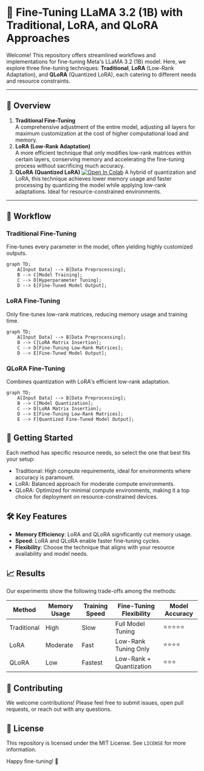 
# 🦙 Fine-Tuning LLaMA 3.2 (1B) with Traditional, LoRA, and QLoRA Approaches

Welcome! This repository offers streamlined workflows and implementations for fine-tuning Meta's LLaMA 3.2 (1B) model. Here, we explore three fine-tuning techniques: **Traditional**, **LoRA** (Low-Rank Adaptation), and **QLoRA** (Quantized LoRA), each catering to different needs and resource constraints.

---

## 📌 Overview

1. **Traditional Fine-Tuning**  
   A comprehensive adjustment of the entire model, adjusting all layers for maximum customization at the cost of higher computational load and memory.
2. **LoRA (Low-Rank Adaptation)**  
   A more efficient technique that only modifies low-rank matrices within certain layers, conserving memory and accelerating the fine-tuning process without sacrificing much accuracy.
3. **QLoRA (Quantized LoRA)**  [![Open In Colab](https://colab.research.google.com/assets/colab-badge.svg)](https://colab.research.google.com/drive/1K94mh-gPoXaCukgthPfNDa3ZgIr-qGZP?usp=sharing)
   A hybrid of quantization and LoRA, this technique achieves lower memory usage and faster processing by quantizing the model while applying low-rank adaptations. Ideal for resource-constrained environments.

---

## 🔄 Workflow

### Traditional Fine-Tuning

Fine-tunes every parameter in the model, often yielding highly customized outputs.

```mermaid
graph TD;
    A[Input Data] --> B[Data Preprocessing];
    B --> C[Model Training];
    C --> D[Hyperparameter Tuning];
    D --> E[Fine-Tuned Model Output];
```

### LoRA Fine-Tuning

Only fine-tunes low-rank matrices, reducing memory usage and training time.

```mermaid
graph TD;
    A[Input Data] --> B[Data Preprocessing];
    B --> C[LoRA Matrix Insertion];
    C --> D[Fine-Tuning Low-Rank Matrices];
    D --> E[Fine-Tuned Model Output];
```

### QLoRA Fine-Tuning

Combines quantization with LoRA's efficient low-rank adaptation.

```mermaid
graph TD;
    A[Input Data] --> B[Data Preprocessing];
    B --> C[Model Quantization];
    C --> D[LoRA Matrix Insertion];
    D --> E[Fine-Tuning Low-Rank Matrices];
    E --> F[Quantized Fine-Tuned Model Output];
```

## 🚀 Getting Started

Each method has specific resource needs, so select the one that best fits your setup:

- Traditional: High compute requirements, ideal for environments where accuracy is paramount.
- LoRA: Balanced approach for moderate compute environments.
- QLoRA: Optimized for minimal compute environments, making it a top choice for deployment on resource-constrained devices.

## 🛠️ Key Features

- **Memory Efficiency**: LoRA and QLoRA significantly cut memory usage.
- **Speed**: LoRA and QLoRA enable faster fine-tuning cycles.
- **Flexibility**: Choose the technique that aligns with your resource availability and model needs.

## 📈 Results

Our experiments show the following trade-offs among the methods:

| Method      | Memory Usage | Training Speed | Fine-Tuning Flexibility | Model Accuracy |
|-------------|--------------|----------------|------------------------|----------------|
| Traditional | High         | Slow           | Full Model Tuning      | ⭐⭐⭐⭐⭐      |
| LoRA        | Moderate     | Fast           | Low-Rank Tuning Only   | ⭐⭐⭐⭐      |
| QLoRA       | Low          | Fastest        | Low-Rank + Quantization| ⭐⭐⭐       |

## 🤝 Contributing

We welcome contributions! Please feel free to submit issues, open pull requests, or reach out with any questions.

## 📄 License

This repository is licensed under the MIT License. See `LICENSE` for more information.

Happy fine-tuning! 🚀
```
